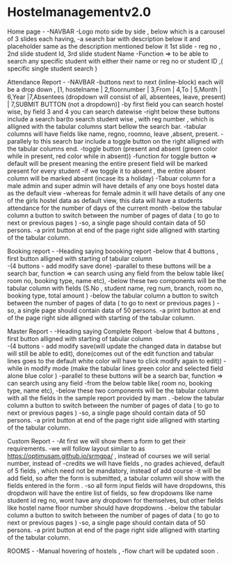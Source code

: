 # Hostelmanagementv2.0
Home page -
    -NAVBAR 
    -Logo moto side by side , below which is a carousel of 3 slides each having,
    -a search bar with description below it and placeholder same as the description mentioned below it 
     1st slide - reg no , 2nd slide student Id, 3rd slide student Name 
    -Function => to be able to search any specific student with either their name or reg no or student ID ,( specific single student search )
 
Attendance Report - 
    -NAVBAR 
    -buttons next to next (inline-block)  each will be a drop down , 
     [1, hostelname | 2,floornumber | 3,From | 4,To | 5,Month | 6,Year |7,Absentees (dropdown will consist of all, absentees, leave, present)
     | 7,SUBMIT BUTTON (not a dropdown)]
    -by first field you can search hostel wise, by field 3 and 4 you can search datewise
    -right below these buttons include a search bar(to search student wise , with reg number , 
     which is alligned with the tabular columns start  bellow the search bar.
    -tabular columns will have fields like name, regno, roomno, leave ,absent, present.
    -parallely to this search bar include a toggle button on the right alligned with the tabular columns end.
    -toggle button (present and absent (green color while in present, red color while in absent)) 
    -function for  toggle button => default will be present meaning the entire present field will be marked present for every student
    -if we toggle it to absent , the entire absent column will be marked absent (incase its a holiday)
    -Tabuar column for a male admin and super admin will have details of any one boys hostel data as the default view
    -whereas for female admin it will have details of any one of the girls hostel data as default view, this data will have a students attendance
     for the number of days of the current month 
    -below the tabular column a button to switch between the number of pages of data ( to go to next or previous pages )
    -so, a single page should contain data of 50 persons.
    -a print button at end of the page right side alligned with starting of the tabular column.
 
Booking report -
    -Heading saying boooking report 
    -below that 4 buttons , first button alligned with starting of tabular column  
    -(4 buttons - add modify save done) 
    -parallel to these buttons will be a search bar, function => can search using any field 
     from the below table like( room no, booking type, name etc), 
    -below these two components will be the tabular column with fields
     (S.No , student name, reg num, branch, room no, booking type, total amount )
    -below the tabular column a button to switch between the number of pages of data ( to go to next or previous pages )
    -so, a single page should contain data of 50 persons.
    -a print button at end of the page right side alligned with starting of the tabular column.
  
Master Report - 
    -Heading saying Complete Report
    -below that 4 buttons , first button alligned with starting of tabular column  
    -(4 buttons - add modify save(will update the changed data in databse but will still be able to edit), 
    done(comes out of the edit function and tabular lines goes to the default white color will have to click modify again to edit)) 
    -while in modify mode (make the tabular lines green color and selected field alone blue color )
    -parallel to these buttons will be a search bar, function => can search using any field 
    -from the below table like( room no, booking type, name etc), 
    -below these two components will be the tabular column with all the fields in the sample report provided by mam .
    -below the tabular column a button to switch between the number of pages of data ( to go to next or previous pages )
    -so, a single page should contain data of 50 persons.
    -a print button at end of the page right side alligned with starting of the tabular column.
    
Custom Report - 
     -At first we will show them a form to get their requirements. 
     -we will follow layout similar to as https://optimusam.github.io/srmgpa/ , instead of courses we will serial number, instead of 
     -credits we will have fields , no grades achieved, default of 5 fields , which need not be mandatory, instead of add course
     -it will be add field, so after the form is submitted, a tabular column will show with the fields entered in the form . 
     -so all form input fields will have dropdowns, this dropdwon will have the entire list of fields, so few dropdowns 
      like name student id reg no, wont have any dropdown for themselves, but other fields like hostel name floor number should have dropdowns .
     -below the tabular column a button to switch between the number of pages of data ( to go to next or previous pages )
     -so, a single page should contain data of 50 persons.
     -a print button at end of the page right side alligned with starting of the tabular column.
      
ROOMS  -
     -Manual hovering of hostels , 
     -flow chart will be updated soon .
